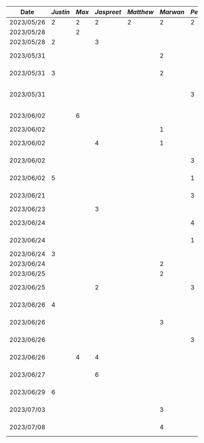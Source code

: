 | Date       | *Justin* | *Max* | *Jaspreet* | *Matthew* | *Marwan* | *Peter* | Task                 |
| ---------- | -------- | ----- | ---------- | --------- | -------- | ------- | -------------------- |
| 2023/05/26 |      2   |   2   |      2     |    2      |    2     | 2       | Meeting for proposal |
| 2023/05/28 |          |   2   |            |           |          |         | Making Figma Mockups |
| 2023/05/28 |    2     |       |      3     |           |          |         | Writing deliverable 1 |
| 2023/05/31 |          |       |            |           |     2    |         | Functional properties + user scenerios |
| 2023/05/31 |    3     |       |            |           |     2    |         | non-Functional properties|
| 2023/05/31 |          |       |            |           |         |    3     | Sequential diagram/justification/why mobile  |
| 2023/06/02 |          |   6   |            |           |          |         | Making New Figma Mockups |
| 2023/06/02 |          |       |            |           |     1    |         | Update user scenerios |
| 2023/06/02 |          |       |      4     |           |     1    |         | Setup and create base android project |
| 2023/06/02 |          |       |            |           |         |    3     | Finalize and submit deliverable 1 |
| 2023/06/02 |    5     |       |            |           |         |    1     | Write, Finalize and submit deliverable 2 |
| 2023/06/21 |          |       |            |           |          | 3       | Clean up repo and User Activity        |
| 2023/06/23 |          |       |     3      |           |          |        | Create event activity      |
| 2023/06/24 |          |       |            |           |          | 4       | User Activity groups fragments         |
| 2023/06/24 |          |       |            |           |          | 1       | User Activity profile fragments         |
| 2023/06/24 |     3    |       |            |           |          |        | Time-picker fragment         |
| 2023/06/24 |          |       |            |           |    2      |        | Decision fragment #1        |
| 2023/06/25 |          |       |            |           |    2      |        | Decision fragment #2        |
| 2023/06/25 |          |       |     2      |           |          |    3    | Meeting and merging code        |
| 2023/06/26 |     4    |       |            |           |          |        | Meeting + Completing code for demo         |
| 2023/06/26 |          |       |            |           |    3     |        | Meeting + Completing code for demo         |
| 2023/06/26 |          |       |            |           |          | 3       | Update pager and code clean up        |
| 2023/06/26 |          |   4   |     4      |           |          |        | Meeting + Completing code for demo         |
| 2023/06/27 |          |       |     6      |           |          |        | Full group events activity UI code      |
| 2023/06/29 |     6    |       |            |           |          |        | D3 status report, demo summary, arch diagram      |
| 2023/07/03 |          |       |            |           |     3    |        | Time Picker Fragment Updates     |
| 2023/07/08 |          |       |            |           |     4    |        | Time Picker Fragment Updates     |




